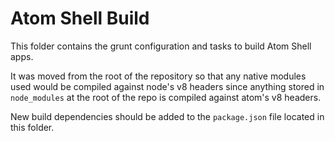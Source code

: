 # Atom Shell Build

This folder contains the grunt configuration and tasks to build Atom Shell apps.

It was moved from the root of the repository so that any native modules used
would be compiled against node's v8 headers since anything stored in
`node_modules` at the root of the repo is compiled against atom's v8 headers.

New build dependencies should be added to the `package.json` file located in
this folder.
